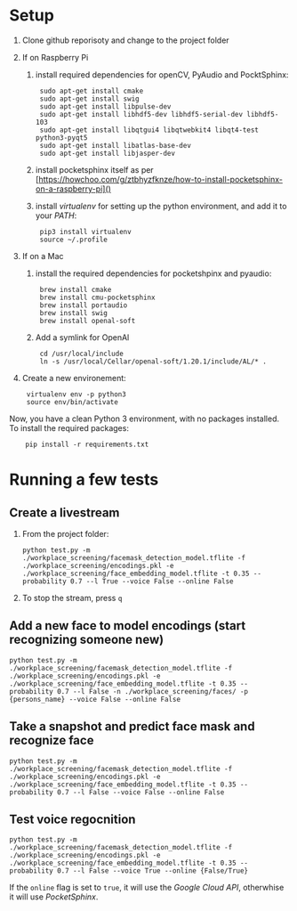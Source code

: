 # Setup

1. Clone github reporisoty and change to the project folder
        
1. If on Raspberry Pi
        
    1. install required dependencies for openCV, PyAudio and PocktSphinx:
    
            sudo apt-get install cmake
            sudo apt-get install swig
            sudo apt-get install libpulse-dev
            sudo apt-get install libhdf5-dev libhdf5-serial-dev libhdf5-103
            sudo apt-get install libqtgui4 libqtwebkit4 libqt4-test python3-pyqt5
            sudo apt-get install libatlas-base-dev
            sudo apt-get install libjasper-dev

    2. install pocketsphinx itself as per [https://howchoo.com/g/ztbhyzfknze/how-to-install-pocketsphinx-on-a-raspberry-pi]()
        
    3. install _virtualenv_ for setting up the python environment, and add it to your _PATH_:

            pip3 install virtualenv
            source ~/.profile

1. If on a Mac

    1. install the required dependencies for pocketshpinx and pyaudio:

            brew install cmake
            brew install cmu-pocketsphinx
            brew install portaudio
            brew install swig
            brew install openal-soft
        
    1. Add a symlink for OpenAl

            cd /usr/local/include
            ln -s /usr/local/Cellar/openal-soft/1.20.1/include/AL/* .
        
1. Create a new environement:

        virtualenv env -p python3
        source env/bin/activate

Now, you have a clean Python 3 environment, with no packages installed. To install the required packages:

        pip install -r requirements.txt

# Running a few tests

## Create a livestream

1. From the project folder:
    
       python test.py -m ./workplace_screening/facemask_detection_model.tflite -f ./workplace_screening/encodings.pkl -e ./workplace_screening/face_embedding_model.tflite -t 0.35 --probability 0.7 --l True --voice False --online False 

1. To stop the stream, press `q`
  
## Add a new face to model encodings (start recognizing someone new)

    python test.py -m ./workplace_screening/facemask_detection_model.tflite -f ./workplace_screening/encodings.pkl -e ./workplace_screening/face_embedding_model.tflite -t 0.35 --probability 0.7 --l False -n ./workplace_screening/faces/ -p {persons_name} --voice False --online False
   
## Take a snapshot and predict face mask and recognize face

    python test.py -m ./workplace_screening/facemask_detection_model.tflite -f ./workplace_screening/encodings.pkl -e ./workplace_screening/face_embedding_model.tflite -t 0.35 --probability 0.7 --l False --voice False --online False
   
## Test voice regocnition 
        
    python test.py -m ./workplace_screening/facemask_detection_model.tflite -f ./workplace_screening/encodings.pkl -e ./workplace_screening/face_embedding_model.tflite -t 0.35 --probability 0.7 --l False --voice True --online {False/True}

If the `online` flag is set to `true`, it will use the _Google Cloud API_, otherwhise it will use _PocketSphinx_.
